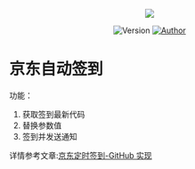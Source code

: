 <p align="center">
    <img src="https://cdn.jsdelivr.net/gh/ruicky/ruicky.github.io/2020/06/05/jd-sign/0.png">
</p>

<p align="center">
    <img alt="Version" src="https://img.shields.io/badge/release-0.0.1-blue"/>
    <a href="https://github.com/ruicky">
        <img alt="Author" src="https://img.shields.io/badge/author-ruicky-blueviolet"/>
    </a>
</p>


# 京东自动签到
功能：
1. 获取签到最新代码
2. 替换参数值
3. 签到并发送通知 

详情参考文章:[京东定时签到-GitHub 实现](https://ruicky.me/2020/06/05/jd-sign/)

